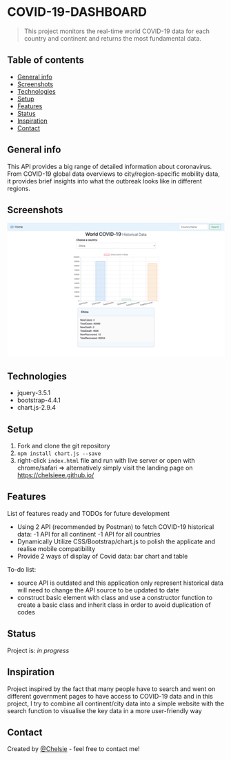 # COVID-19-DASHBOARD
> This project monitors the real-time world COVID-19 data for each country and continent and returns the most fundamental data.

## Table of contents
* [General info](#general-info)
* [Screenshots](#screenshots)
* [Technologies](#technologies)
* [Setup](#setup)
* [Features](#features)
* [Status](#status)
* [Inspiration](#inspiration)
* [Contact](#contact)

## General info
This API provides a big range of detailed information about coronavirus. From COVID-19 global data overviews to city/region-specific mobility data, it provides brief insights into what the outbreak looks like in different regions.

## Screenshots
![Example screenshot](/image.js/countryData.png)

## Technologies
* jquery-3.5.1
* bootstrap-4.4.1
* chart.js-2.9.4

## Setup
1. Fork and clone the git repository
2. `npm install chart.js --save`
3. right-click `index.html` file and run with live server or open with chrome/safari => alternatively simply visit the landing page on https://chelsieee.github.io/


## Features
List of features ready and TODOs for future development
* Using 2 API (recommended by Postman) to fetch COVID-19 historical data:
-1 API for all continent
-1 API for all countries
* Dynamically Utilize CSS/Bootstrap/chart.js to polish the applicate and realise mobile compatibility
* Provide 2 ways of display of Covid data: bar chart and table

To-do list:
* source API is outdated and this application only represent historical data will need to change the API source to be updated to date
* construct basic element with class and use a constructor function to create a basic class and inherit class in order to avoid duplication of codes

## Status
Project is: _in progress_

## Inspiration
Project inspired by the fact that many people have to search and went on different government pages to have access to COVID-19 data and in this project, I try to combine all continent/city data into a simple website with the search function to visualise the key data in a more user-friendly way

## Contact
Created by [@Chelsie](https://www.linkedin.com/in/chelsie-fu/) - feel free to contact me!
